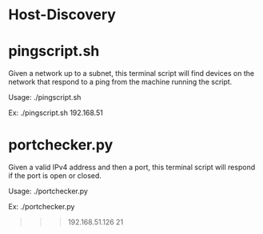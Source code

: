 # Host-Discovery


# pingscript.sh

Given a network up to a subnet, this terminal script will find devices on the network that respond to a ping from the machine running the script.

Usage: ./pingscript.sh <IPv4 Network up to subnet>

Ex: ./pingscript.sh 192.168.51


# portchecker.py

Given a valid IPv4 address and then a port, this terminal script will respond if the port is open or closed. 

Usage: ./portchecker.py

Ex:
./portchecker.py
>>>192.168.51.126
>21
